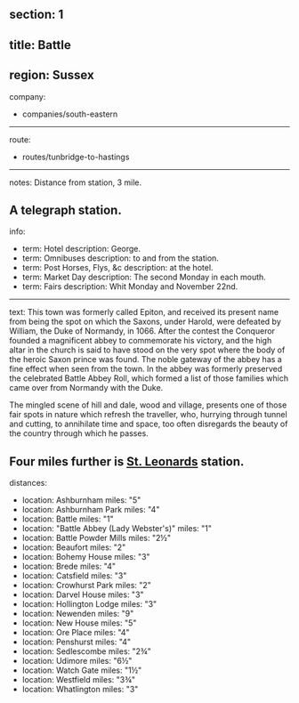 section: 1
----
title: Battle
----
region: Sussex
----
company:
- companies/south-eastern
----
route:
- routes/tunbridge-to-hastings
----
notes: Distance from station, 3 mile.

A telegraph station.
----
info:
- term: Hotel
  description: George.
- term: Omnibuses
  description: to and from the station.
- term: Post Horses, Flys, &c
  description: at the hotel.
- term: Market Day
  description: The second Monday in each mouth.
- term: Fairs
  description: Whit Monday and November 22nd.
----
text: This town was formerly called Epiton, and received its present name from being the spot on which the Saxons, under Harold, were defeated by William, the Duke of Normandy, in 1066. After the contest the Conqueror founded a magnificent abbey to commemorate his victory, and the high altar in the church is said to have stood on the very spot where the body of the heroic Saxon prince was found. The noble gateway of the abbey has a fine effect when seen from the town. In the abbey was formerly preserved the celebrated Battle Abbey Roll, which formed a list of those families which came over from Normandy with the Duke.

The mingled scene of hill and dale, wood and village, presents one of those fair spots in nature which refresh the traveller, who, hurrying through tunnel and cutting, to annihilate time and space, too often disregards the beauty of the country through which he passes.

Four miles further is [St. Leonards](/stations/st-leonards) station.
----
distances:
- location: Ashburnham
  miles: "5"
- location: Ashburnham Park
  miles: "4"
- location: Battle
  miles: "1"
- location: "Battle Abbey (Lady Webster's)"
  miles: "1"
- location: Battle Powder Mills
  miles: "2½"
- location: Beaufort
  miles: "2"
- location: Bohemy House
  miles: "3"
- location: Brede
  miles: "4"
- location: Catsfield
  miles: "3"
- location: Crowhurst Park
  miles: "2"
- location: Darvel House
  miles: "3"
- location: Hollington Lodge
  miles: "3"
- location: Newenden
  miles: "9"
- location: New House
  miles: "5"
- location: Ore Place
  miles: "4"
- location: Penshurst
  miles: "4"
- location: Sedlescombe
  miles: "2¾"
- location: Udimore
  miles: "6½"
- location: Watch Gate
  miles: "1½"
- location: Westfield
  miles: "3¾"
- location: Whatlington
  miles: "3"
